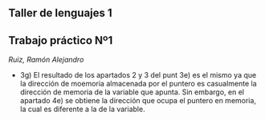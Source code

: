 ## **Taller de lenguajes 1**
## **Trabajo práctico Nº1**
_Ruiz, Ramón Alejandro_

- 3g)
    El resultado de los apartados 2 y 3 del punt 3e) es el mismo ya que la dirección de moemoria almacenada por el puntero es casualmente la dirección de memoria de la variable que apunta.
    Sin embargo, en el apartado 4e) se obtiene la dirección que ocupa el puntero en memoria, la cual es diferente a la de la variable.